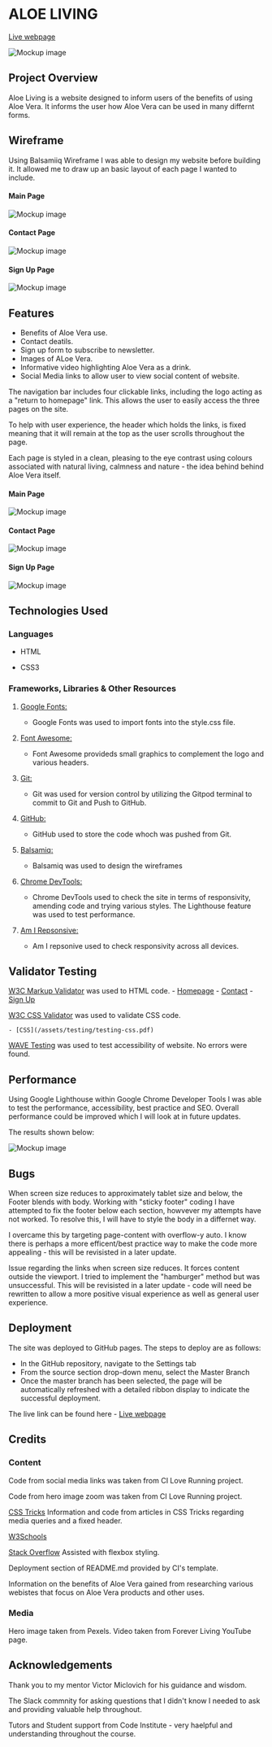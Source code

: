 # ALOE LIVING

[Live webpage](https://raccodes09.github.io/aloe-living/index.html)

![Mockup image](/assets/testing/testing-responsive.png)



## Project Overview

Aloe Living is a website designed to inform users of the benefits of using Aloe Vera. It informs the user how Aloe Vera can be used in many differnt forms.



## Wireframe

Using Balsamiiq Wireframe I was able to design my website before building it. It allowed me to draw up an basic layout of each page I wanted to include.

#### Main Page 

![Mockup image](/assets/images/readme-images/wireframe-mainpage.png)

#### Contact Page 

![Mockup image](/assets/images/readme-images/wireframe-contact.png)

#### Sign Up Page 

![Mockup image](/assets/images/readme-images/wireframe-signup.png)



## Features

- Benefits of Aloe Vera use.
- Contact deatils.
- Sign up form to subscribe to newsletter.
- Images of ALoe Vera.
- Informative video highlighting Aloe Vera as a drink.
- Social Media links to allow user to view social content of website.

The navigation bar includes four clickable links, including the logo acting as a "return to homepage" link. This allows the user to easily access the three pages on the site.

To help with user experience, the header which holds the links, is fixed meaning that it will remain at the top as the user scrolls throughout the page.

Each page is styled in a clean, pleasing to the eye contrast using colours associated with natural living, calmness and nature - the idea behind behind Aloe Vera itself.

#### Main Page 

![Mockup image](/assets/testing/readme-homepage.png)

#### Contact Page 

![Mockup image](/assets/testing/readme-contact.png)

#### Sign Up Page 

![Mockup image](/assets/testing/readme-signup.png)


## Technologies Used

### Languages

-   HTML

-   CSS3

### Frameworks, Libraries & Other Resources

1. [Google Fonts:](https://fonts.google.com/)
    - Google Fonts was used to import fonts into the style.css file.

1. [Font Awesome:](https://fontawesome.com/)
    - Font Awesome provideds small graphics to complement the logo and various headers.

1. [Git:](https://git-scm.com/)
    - Git was used for version control by utilizing the Gitpod terminal to commit to Git and Push to GitHub.

1. [GitHub:](https://github.com/)
    - GitHub used to store the code whoch was pushed from Git.

1. [Balsamiq:](https://balsamiq.com/)
    - Balsamiq was used to design the wireframes

1. [Chrome DevTools:](https://developer.chrome.com/docs/devtools/)
    - Chrome DevTools used to check the site in terms of responsivity, amending code and trying various styles. The Lighthouse feature was used to test performance.

1. [Am I Repsonsive:](https://ui.dev/amiresponsive)
    - Am I repsonive used to check responsivity across all devices.


## Validator Testing

[W3C Markup Validator](https://jigsaw.w3.org/css-validator/#validate_by_input) was used to HTML code.
    - [Homepage](/assets/testing/testing-html-homepage.pdf)
    - [Contact](/assets/testing/testing-html-contact.pdf)
    - [Sign Up](/assets/testing/testing-html-signup.pdf)

[W3C CSS Validator](https://jigsaw.w3.org/css-validator/#validate_by_input) was used to validate CSS code.

    - [CSS](/assets/testing/testing-css.pdf)

[WAVE Testing](https://chrome.google.com/webstore/detail/wave-evaluation-tool/jbbplnpkjmmeebjpijfedlgcdilocofh) was used to test accessibility of website. No errors were found.

## Performance

Using Google Lighthouse within Google Chrome Developer Tools I was able to test the performance, accessibility, best practice and SEO. Overall performance could be improved which I will look at in future updates. 

The results shown below:

![Mockup image](/assets/testing/testing-perfomance.png)

## Bugs

When screen size reduces to approximately tablet size and below, the Footer blends with body. Working with "sticky footer" coding I have attempted to fix the footer below each section, howvever my attempts have not worked. To resolve this, I will have to style the body in a differnet way.

I overcame this by targeting page-content with overflow-y auto. I know there is perhaps a more efficent/best practice way to make the code more appealing - this will be revisisted in a later update.

Issue regarding the links when screen size reduces. It forces content outside the viewport. I tried to implement the "hamburger" method but was unsuccessful. This will be revisisted in a later update - code will need be rewritten to allow a more positive visual experience as well as general user experience.



## Deployment

The site was deployed to GitHub pages. The steps to deploy are as follows:
- In the GitHub repository, navigate to the Settings tab
- From the source section drop-down menu, select the Master Branch
- Once the master branch has been selected, the page will be automatically refreshed with a detailed ribbon display to indicate the successful deployment.

The live link can be found here - [Live webpage](https://raccodes09.github.io/aloe-living/index.html)


## Credits

### Content

Code from social media links was taken from CI Love Running project.

Code from hero image zoom was taken from CI Love Running project.

[CSS Tricks](https://css-tricks.com/) Information and code from articles in CSS Tricks regarding media queries and a fixed header.

[W3Schools](https://www.w3schools.com/) 

[Stack Overflow](https://stackoverflow.com/) Assisted with flexbox styling.

Deployment section of README.md provided by CI's template.

Information on the benefits of Aloe Vera gained from researching various webistes that focus on Aloe Vera products and other uses.

### Media

Hero image taken from Pexels.
Video taken from Forever Living YouTube page.


## Acknowledgements

Thank you to my mentor Victor Miclovich for his guidance and wisdom.

The Slack commnity for asking questions that I didn't know I needed to ask and providing valuable help throughout.

Tutors and Student support from Code Institute - very haelpful and understanding throughout the course.
